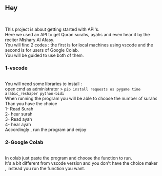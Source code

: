 <h2>Hey</h2></br>

This project is about getting started with API's.</br>
Here we used an API to get Quran surahs, ayahs and even hear it by the reciter Mishary Al Afasy.</br>
You will find 2 codes : the first is for local machines using vscode and the second is for users of Google Colab.</br>
You will be guided to use both of them.</br>
<h3>1-vscode</h3></br>
You will need some libraries to install :</br>
open cmd as administrator > <code>pip install requests os pygame time arabic_reshaper python-bidi </code></br>
When running the program you will be able to choose the number of surahs</br>
Than you have the choice </br>
1- Read Surah</br>
2- hear surah</br>
3- Read ayah</br>
4- hear ayah</br>
Accordingly , run the program and enjoy </br>
<h3>2-Google Colab</h3></br>
In colab just paste the program and choose the function to run.</br>
It's a bit different from vscode version and you don't have the choice maker , instead you run the function you want.</br>
